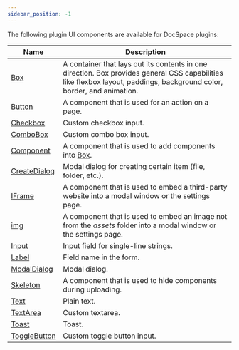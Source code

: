 ```yaml
---
sidebar_position: -1
---
```


The following plugin UI components are available for DocSpace plugins:

| Name                                  | Description                                                                                                                                                            |
| ------------------------------------- | ---------------------------------------------------------------------------------------------------------------------------------------------------------------------- |
| [Box](box.md)                   | A container that lays out its contents in one direction. Box provides general CSS capabilities like flexbox layout, paddings, background color, border, and animation. |
| [Button](button.md)             | A component that is used for an action on a page.                                                                                                                      |
| [Checkbox](Checkbox.md)         | Custom checkbox input.                                                                                                                                                 |
| [ComboBox](Combobox.md)         | Custom combo box input.                                                                                                                                                |
| [Component](Component.md)       | A component that is used to add components into [Box](box.md).                                                                                                   |
| [CreateDialog](CreateDialog.md) | Modal dialog for creating certain item (file, folder, etc.).                                                                                                           |
| [IFrame](IFrame.md)             | A component that is used to embed a third-party website into a modal window or the settings page.                                                                      |
| [img](Image.md)                 | A component that is used to embed an image not from the *assets* folder into a modal window or the settings page.                                                      |
| [Input](Input.md)               | Input field for single-line strings.                                                                                                                                   |
| [Label](Label.md)               | Field name in the form.                                                                                                                                                |
| [ModalDialog](ModalDialog.md)   | Modal dialog.                                                                                                                                                          |
| [Skeleton](Skeleton.md)         | A component that is used to hide components during uploading.                                                                                                          |
| [Text](Text.md)                 | Plain text.                                                                                                                                                            |
| [TextArea](TextArea.md)         | Custom textarea.                                                                                                                                                       |
| [Toast](Toast.md)               | Toast.                                                                                                                                                                 |
| [ToggleButton](Togglebutton.md) | Custom toggle button input.                                                                                                                                            |
